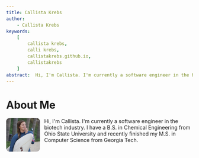 ```yaml
---
title: Callista Krebs
author:
    - Callista Krebs
keywords:
    [
        callista krebs,
        calli krebs,
        callistakrebs.github.io,
        callistakrebs
    ]
abstract:  Hi, I'm Callista. I'm currently a software engineer in the biotech industry. I have a B.S. in Chemical Engineering from Ohio State University and recently finished my M.S. in Computer Science from Georgia Tech.
---
```

# About Me
<img src="/images/me.jpg" style="float: left; width: 18%; border-radius:10%; margin-right: 12px;"></img>
Hi, I'm Callista. I'm currently a software engineer in the biotech industry. I have a B.S. in Chemical Engineering from Ohio State University and recently finished my M.S. in Computer Science from Georgia Tech.